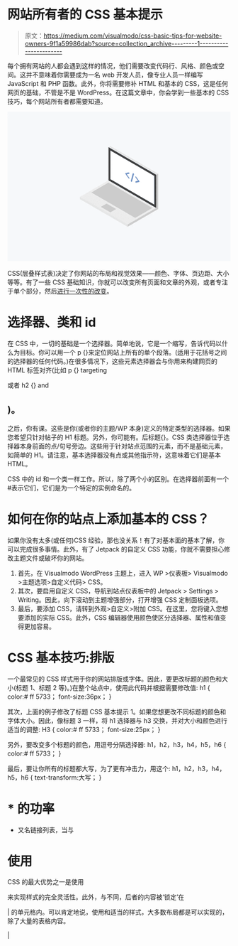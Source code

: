 # 网站所有者的 CSS 基本提示

> 原文：<https://medium.com/visualmodo/css-basic-tips-for-website-owners-9f1a59986dab?source=collection_archive---------1----------------------->

每个拥有网站的人都会遇到这样的情况，他们需要改变代码行、风格、颜色或空间。这并不意味着你需要成为一名 web 开发人员，像专业人员一样编写 JavaScript 和 PHP 函数。此外，你将需要修补 HTML 和基本的 CSS，这是任何网页的基础，不管是不是 WordPress。在这篇文章中，你会学到一些基本的 CSS 技巧，每个网站所有者都需要知道。

![](img/8155f9d7b8355ed923d29f2a4b5a9b40.png)

CSS(层叠样式表)决定了你网站的布局和视觉效果——颜色、字体、页边距、大小等等。有了一些 CSS 基础知识，你就可以改变所有页面和文章的外观，或者专注于单个部分，然后[进行一次性的改变](https://visualmodo.com/change-link-underlines-webpage/)。

# 选择器、类和 id

在 CSS 中，一切的基础是一个选择器。简单地说，它是一个缩写，告诉代码以什么为目标。你可以用一个 p {}来定位网站上所有的单个段落。(适用于花括号之间的选择器的任何代码。)在很多情况下，这些元素选择器会与你用来构建网页的 HTML 标签对齐(比如 p {} targeting

或者 h2 {} and

## )。

之后，你有课。这些是你(或者你的主题/WP 本身)定义的特定类型的选择器。如果您希望只针对帖子的 H1 标题。另外，你可能有。后标题{}。CSS 类选择器位于选择器本身前面的点/句号旁边。这些用于针对站点范围的元素，而不是基础元素，如简单的 H1。请注意，基本选择器没有点或其他指示符，这意味着它们是基本 HTML。

CSS 中的 id 和一个类一样工作。所以，除了两个小的区别。在选择器前面有一个#表示它们，它们是为一个特定的实例命名的。

# 如何在你的站点上添加基本的 CSS？

如果你没有太多(或任何)CSS 经验，那也没关系！有了对基本面的基本了解，你可以完成很多事情。此外，有了 Jetpack 的自定义 CSS 功能，你就不需要担心修改主题文件或破坏你的网站。

1.  首先，在 Visualmodo WordPress 主题上，进入 WP >仪表板> Visualmodo >主题选项>自定义代码> CSS。
2.  其次，要启用自定义 CSS，导航到站点仪表板中的 Jetpack > Settings > Writing。因此，向下滚动到主题增强部分，打开增强 CSS 定制面板选项。
3.  最后，要添加 CSS，请转到外观>自定义>附加 CSS。在这里，您将键入您想要添加的实际 CSS。此外，CSS 编辑器使用颜色使区分选择器、属性和值变得更加容易。

# CSS 基本技巧:排版

一个最常见的 CSS 样式用于你的网站排版或字体。因此，要更改标题的颜色和大小(标题 1、标题 2 等)。)在整个站点中，使用此代码并根据需要修改值:
h1 {
color:# ff 5733；
font-size:36px；
}

其次，上面的例子修改了标题 CSS 基本提示 1。如果您想更改不同标题的颜色和字体大小。因此，像标题 3 一样，将 h1 选择器与 h3 交换，并对大小和颜色进行适当的调整:
H3 {
color:# ff 5733；
font-size:25px；
}

另外，要改变多个标题的颜色，用逗号分隔选择器:
h1，h2，h3，h4，h5，h6 {
color:# ff 5733；
}

最后，要让你所有的标题都大写，为了更有冲击力，用这个:
h1，h2，h3，h4，h5，h6 {
text-transform:大写；
}

# *   的功率

*   又名链接列表，当与

# 使用

CSS 的最大优势之一是使用

来实现样式的完全灵活性。此外，与不同，后者的内容被‘锁定’在

| 的单元格内。可以肯定地说，使用和适当的样式，大多数布局都是可以实现的，除了大量的表格内容。

 |